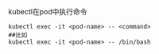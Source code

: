 kubectl在pod中执行命令
```shell
kubectl exec -it <pod-name> -- <command>
##比如
kubectl exec -it <pod-name> -- /bin/bash
```